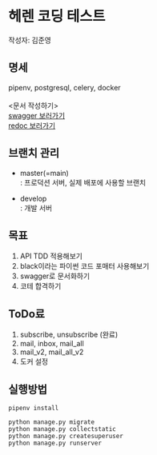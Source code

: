 # 헤렌 코딩 테스트

작성자: 김준영

## 명세
pipenv, postgresql, celery, docker <br><br>
<문서 작성하기> <br>
[swagger 보러가기](http://api.localhost:8000/api-auth/login/?next=/api/v1/swagger) <br>
[redoc 보러가기](http://api.localhost:8000/api-auth/login/?next=/api/v1/redoc)


## 브랜치 관리
- master(=main) <br>
: 프로덕션 서버, 실제 배포에 사용할 브랜치 <br>

- develop <br>
: 개발 서버 <br>

## 목표
1. API TDD 적용해보기
2. black이라는 파이썬 코드 포매터 사용해보기 
3. swagger로 문서화하기
4. 코테 합격하기

## ToDo료
1. subscribe, unsubscribe (완료)
2. mail, inbox, mail_all
3. mail_v2, mail_all_v2
4. 도커 설정

## 실행방법
```shell script
pipenv install

python manage.py migrate
python manage.py collectstatic
python manage.py createsuperuser
python manage.py runserver
```
